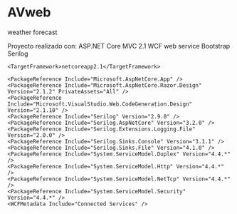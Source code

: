 # AVweb
weather forecast

Proyecto realizado con:
ASP.NET Core MVC 2.1
WCF web service
Bootstrap
Serilog

    <TargetFramework>netcoreapp2.1</TargetFramework>

    <PackageReference Include="Microsoft.AspNetCore.App" />
    <PackageReference Include="Microsoft.AspNetCore.Razor.Design" Version="2.1.2" PrivateAssets="All" />
    <PackageReference Include="Microsoft.VisualStudio.Web.CodeGeneration.Design" Version="2.1.10" />
    <PackageReference Include="Serilog" Version="2.9.0" />
    <PackageReference Include="Serilog.AspNetCore" Version="3.2.0" />
    <PackageReference Include="Serilog.Extensions.Logging.File" Version="2.0.0" />
    <PackageReference Include="Serilog.Sinks.Console" Version="3.1.1" />
    <PackageReference Include="Serilog.Sinks.File" Version="4.1.0" />
    <PackageReference Include="System.ServiceModel.Duplex" Version="4.4.*" />
    <PackageReference Include="System.ServiceModel.Http" Version="4.4.*" />
    <PackageReference Include="System.ServiceModel.NetTcp" Version="4.4.*" />
    <PackageReference Include="System.ServiceModel.Security" Version="4.4.*" />
    <WCFMetadata Include="Connected Services" />
